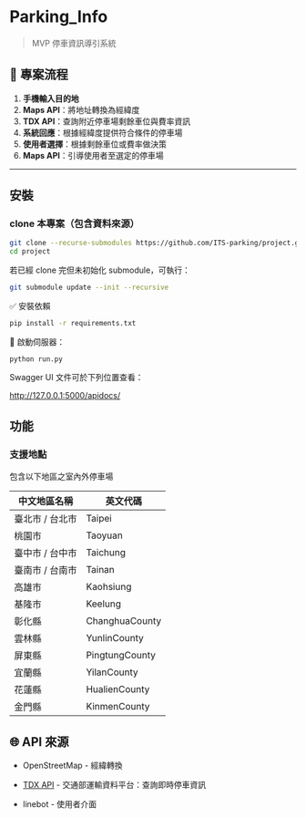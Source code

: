 # Parking_Info
> MVP 停車資訊導引系統

## 🔄 專案流程

1. **手機輸入目的地**
2. **Maps API**：將地址轉換為經緯度  
3. **TDX API**：查詢附近停車場剩餘車位與費率資訊  
4. **系統回應**：根據經緯度提供符合條件的停車場  
5. **使用者選擇**：根據剩餘車位或費率做決策  
6. **Maps API**：引導使用者至選定的停車場  

---

## 安裝

### clone 本專案（包含資料來源）

```bash
git clone --recurse-submodules https://github.com/ITS-parking/project.git
cd project
```
若已經 clone 完但未初始化 submodule，可執行：
```bash
git submodule update --init --recursive
```
✅ 安裝依賴
```bash
pip install -r requirements.txt
```
🚀 啟動伺服器：
```
python run.py
```
Swagger UI 文件可於下列位置查看：

http://127.0.0.1:5000/apidocs/

## 功能

### 支援地點

包含以下地區之室內外停車場

| 中文地區名稱    | 英文代碼           |
| --------- | -------------- |
| 臺北市 / 台北市 | Taipei         |
| 桃園市       | Taoyuan        |
| 臺中市 / 台中市 | Taichung       |
| 臺南市 / 台南市 | Tainan         |
| 高雄市       | Kaohsiung      |
| 基隆市       | Keelung        |
| 彰化縣       | ChanghuaCounty |
| 雲林縣       | YunlinCounty   |
| 屏東縣       | PingtungCounty |
| 宜蘭縣       | YilanCounty    |
| 花蓮縣       | HualienCounty  |
| 金門縣       | KinmenCounty   |

## 🌐 API 來源

- OpenStreetMap - 經緯轉換

- [TDX API](https://tdx.transportdata.tw/api-service/swagger/basic/#/CityCarPark/ParkingApi%20ParkingCityAvailability) - 交通部運輸資料平台：查詢即時停車資訊

- linebot - 使用者介面
